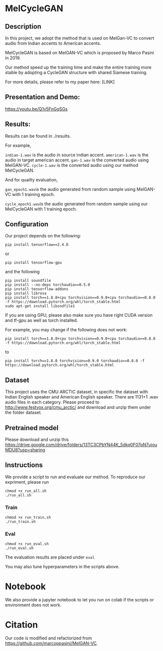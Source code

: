 # MelCycleGAN

## Description

In this project, we adopt the method that is used on MelGan-VC to convert audio from Indian accents to American accents.  

MelCycleGAN is based on MelGAN-VC which is proposed by Marco Pasini in 2019. 

Our method speed up the training time and make the entire training more stable by adopting a CycleGAN structure with shared Siamese training.

For more details, please refer to my paper here: [LINK]

## Presentation and Demo:

https://youtu.be/Q1v5FnGqSGs

## Results:

Results can be found in ./results.

For example,

```indian-1.wav``` is the audio in source indian accent.
```american-1.wav``` is the audio in target american accent.
```gan-1.wav``` is the converted audio using MelGAN-VC.
```cycle-1.wav``` is the converted audio using our method MelCycleGAN.

And for quailty evaluation,

```gan_epoch1.wav```is the audio generated from random sample using MelGAN-VC with 1 training epoch.

```cycle_epoch1.wav```is the audio generated from random sample using our MelCycleGAN with 1 training epoch.

## Configuration

Our project depends on the following:

```
pip install tensorflow==2.4.0
```

or 
```
pip install tensorflow-gpu
```
and the following
```
pip install soundfile
pip install --no-deps torchaudio==0.5.0
pip install tensorflow-addons
pip install librosa
pip install torch==1.8.0+cpu torchvision==0.9.0+cpu torchaudio==0.8.0 -f https://download.pytorch.org/whl/torch_stable.html
sudo apt-get install libsndfile1
```

If you are using GPU, please also make sure you have right CUDA version and tf-gpu as well as torch installed.

For example, you may change if the following does not work:
```
pip install torch==1.8.0+cpu torchvision==0.9.0+cpu torchaudio==0.8.0 -f https://download.pytorch.org/whl/torch_stable.html
```
to
```
pip install torch==1.8.0 torchvision==0.9.0 torchaudio==0.8.0 -f https://download.pytorch.org/whl/torch_stable.html
```

## Dataset

This project uses the CMU ARCTIC dataset, in specific the dataset with Indian English speaker and American English speaker. There are 1131+1 .wav audio files in each category. Please proceed to http://www.festvox.org/cmu_arctic/ and download and unzip them under the folder dataset.

## Pretrained model

Please download and unzip this https://drive.google.com/drive/folders/13TC3CPbYN44K_5dkq0F07pN7ujouMDU8?usp=sharing

## Instructions

We provide a script to run and evaluate our method. To reproduce our expriment, please run 

```
chmod +x run_all.sh
./run_all.sh 
```

### Train

```
chmod +x run_train.sh
./run_train.sh
```

### Eval

```
chmod +x run_eval.sh
./run_eval.sh
```

The evaluation results are placed under ```eval```

You may also tune hyperparameters in the scripts above. 


# Notebook

We also provide a jupyter notebook to let you run on colab if the scripts or environment does not work.

# Citation

Our code is modified and refactorized from https://github.com/marcoppasini/MelGAN-VC.

